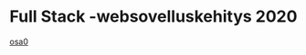# Full Stack -websovelluskehitys 2020

[osa0](https://github.com/tommise/fullstack-2020/blob/master/osa0/)
